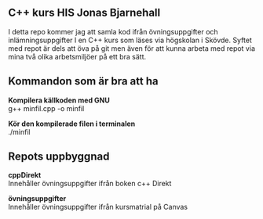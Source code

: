 C++ kurs HIS Jonas Bjarnehall
----------------------------
I detta repo kommer jag att samla kod ifrån övningsuppgifter och inlämningsuppgifter I en C++ kurs som läses via högskolan i Skövde. Syftet med repot är dels att öva på git men även för att kunna arbeta med repot via mina två olika arbetsmiljöer på ett bra sätt.

Kommandon som är bra att ha
---------------------------

**Kompilera källkoden med GNU**<br>
g++ minfil.cpp -o minfil

**Kör  den kompilerade filen i terminalen**<br>
./minfil

Repots uppbyggnad
-----------------
**cppDirekt**<br>
Innehåller övningsuppgifter ifrån boken c++ Direkt

**övningsuppgifter**<br>
Innehåller övningsuppgifter ifrån kursmatrial på Canvas

